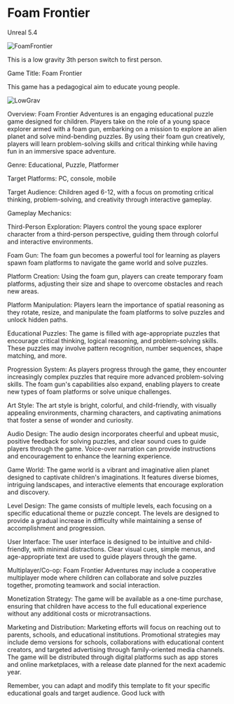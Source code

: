 # Foam Frontier
Unreal 5.4

![FoamFrontier](https://github.com/MAGHYSLAIN/FOAM-FRONTIER/assets/22080463/fd0765b7-84a1-4749-919f-ee60c59faf88)


This is a low gravity 3th person switch to first person.

Game Title:
Foam Frontier

This game has a pedagogical aim to educate young people.

![LowGrav](https://user-images.githubusercontent.com/22080463/236385502-a14548ee-389b-40ec-a157-0ba126ad404a.gif)

Overview:
Foam Frontier Adventures is an engaging educational puzzle game designed for children. Players take on the role of a young space explorer armed with a foam gun, embarking on a mission to explore an alien planet and solve mind-bending puzzles. By using their foam gun creatively, players will learn problem-solving skills and critical thinking while having fun in an immersive space adventure.

Genre:
Educational, Puzzle, Platformer

Target Platforms:
PC, console, mobile

Target Audience:
Children aged 6-12, with a focus on promoting critical thinking, problem-solving, and creativity through interactive gameplay.

Gameplay Mechanics:

Third-Person Exploration:
Players control the young space explorer character from a third-person perspective, guiding them through colorful and interactive environments.

Foam Gun:
The foam gun becomes a powerful tool for learning as players spawn foam platforms to navigate the game world and solve puzzles.

Platform Creation:
Using the foam gun, players can create temporary foam platforms, adjusting their size and shape to overcome obstacles and reach new areas.

Platform Manipulation:
Players learn the importance of spatial reasoning as they rotate, resize, and manipulate the foam platforms to solve puzzles and unlock hidden paths.

Educational Puzzles:
The game is filled with age-appropriate puzzles that encourage critical thinking, logical reasoning, and problem-solving skills. These puzzles may involve pattern recognition, number sequences, shape matching, and more.

Progression System:
As players progress through the game, they encounter increasingly complex puzzles that require more advanced problem-solving skills. The foam gun's capabilities also expand, enabling players to create new types of foam platforms or solve unique challenges.

Art Style:
The art style is bright, colorful, and child-friendly, with visually appealing environments, charming characters, and captivating animations that foster a sense of wonder and curiosity.

Audio Design:
The audio design incorporates cheerful and upbeat music, positive feedback for solving puzzles, and clear sound cues to guide players through the game. Voice-over narration can provide instructions and encouragement to enhance the learning experience.

Game World:
The game world is a vibrant and imaginative alien planet designed to captivate children's imaginations. It features diverse biomes, intriguing landscapes, and interactive elements that encourage exploration and discovery.

Level Design:
The game consists of multiple levels, each focusing on a specific educational theme or puzzle concept. The levels are designed to provide a gradual increase in difficulty while maintaining a sense of accomplishment and progression.

User Interface:
The user interface is designed to be intuitive and child-friendly, with minimal distractions. Clear visual cues, simple menus, and age-appropriate text are used to guide players through the game.

Multiplayer/Co-op:
Foam Frontier Adventures may include a cooperative multiplayer mode where children can collaborate and solve puzzles together, promoting teamwork and social interaction.

Monetization Strategy:
The game will be available as a one-time purchase, ensuring that children have access to the full educational experience without any additional costs or microtransactions.

Marketing and Distribution:
Marketing efforts will focus on reaching out to parents, schools, and educational institutions. Promotional strategies may include demo versions for schools, collaborations with educational content creators, and targeted advertising through family-oriented media channels. The game will be distributed through digital platforms such as app stores and online marketplaces, with a release date planned for the next academic year.

Remember, you can adapt and modify this template to fit your specific educational goals and target audience. Good luck with

